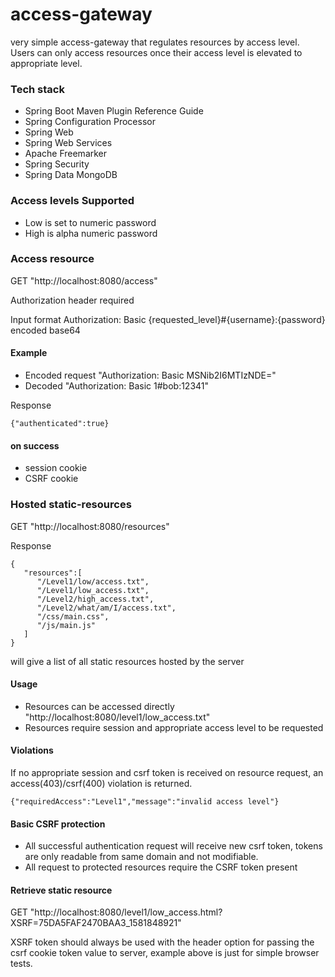 # access-gateway

very simple access-gateway that regulates resources by access level. Users can only access resources once their access level is elevated to appropriate level.

### Tech stack
* Spring Boot Maven Plugin Reference Guide
* Spring Configuration Processor
* Spring Web
* Spring Web Services
* Apache Freemarker
* Spring Security
* Spring Data MongoDB


### Access levels Supported

* Low is set to numeric password
* High is alpha numeric password


### Access resource

GET "http://localhost:8080/access"

Authorization header required

Input format Authorization: Basic {requested_level}#{username}:{password} encoded base64 

#### Example 
* Encoded request "Authorization: Basic MSNib2I6MTIzNDE="
* Decoded "Authorization: Basic 1#bob:12341"

Response

```
{"authenticated":true}
```

#### on success
* session cookie
* CSRF cookie

### Hosted static-resources 

GET "http://localhost:8080/resources"

Response

```
{ 
   "resources":[ 
      "/Level1/low/access.txt",
      "/Level1/low_access.txt",
      "/Level2/high_access.txt",
      "/Level2/what/am/I/access.txt",
      "/css/main.css",
      "/js/main.js"
   ]
}
```

will give a list of all static resources hosted by the server 

#### Usage
* Resources can be accessed directly "http://localhost:8080/level1/low_access.txt" 
* Resources require session and appropriate access level to be requested 

#### Violations
If no appropriate session and csrf token is received on resource request, an access(403)/csrf(400) violation is returned.

```
{"requiredAccess":"Level1","message":"invalid access level"}
```

#### Basic CSRF protection

* All successful authentication request will receive new csrf token, tokens are only readable from same domain and not modifiable. 
* All request to protected resources require the CSRF token present

#### Retrieve static resource

GET "http://localhost:8080/level1/low_access.html?XSRF=75DA5FAF2470BAA3_1581848921"

XSRF token should always be used with the header option for passing the csrf cookie token value to server, example above is just for simple browser tests.
